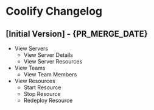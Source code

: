 # Coolify Changelog

## [Initial Version] - {PR_MERGE_DATE}

- View Servers
    - View Server Details
    - View Server Resources
- View Teams
    - View Team Members
- View Resources
    - Start Resource
    - Stop Resource
    - Redeploy Resource